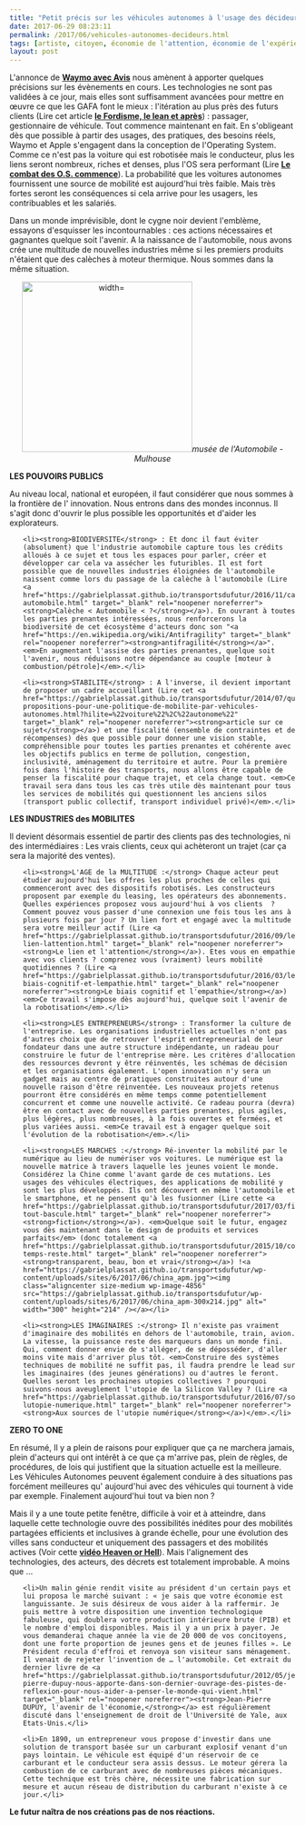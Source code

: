 ```yaml
---
title: "Petit précis sur les véhicules autonomes à l'usage des décideurs"
date: 2017-06-29 08:23:11
permalink: /2017/06/vehicules-autonomes-decideurs.html
tags: [artiste, citoyen, économie de l'attention, économie de l'expérience, ecosystème, fiscalité, google, multitude, voiture autonome]
layout: post
---
```


L'annonce de <a href="http://www.usine-digitale.fr/article/les-loueurs-auto-traditionnels-bougent-encore-avis-s-associe-a-waymo.N558798" target="_blank" rel="noopener noreferrer"><strong>Waymo avec Avis</strong></a> nous amènent à apporter quelques précisions sur les évènements en cours. Les technologies ne sont pas validées à ce jour, mais elles sont suffisamment avancées pour mettre en œuvre ce que les GAFA font le mieux : l'itération au plus près des futurs clients (Lire cet article <a href="https://gabrielplassat.github.io/transportsdufutur/2015/03/cest-quoi-linnovation-aujourdhui-dans-les-transports.html?hilite=%22fordisme%22" target="_blank" rel="noopener noreferrer"><strong>le Fordisme, le lean et après</strong></a>) : passager, gestionnaire de véhicule. Tout commence maintenant en fait. En s'obligeant dès que possible à partir des usages, des pratiques, des besoins réels, Waymo et Apple s'engagent dans la conception de l'Operating System. Comme ce n'est pas la voiture qui est robotisée mais le conducteur, plus les liens seront nombreux, riches et denses, plus l'OS sera performant (Lire <a href="https://gabrielplassat.github.io/transportsdufutur/2017/05/prenez-automobile-commence.html" target="_blank" rel="noopener noreferrer"><strong>Le combat des O.S. commence</strong></a>). La probabilité que les voitures autonomes fournissent une source de mobilité est aujourd'hui très faible. Mais très fortes seront les conséquences si cela arrive pour les usagers, les contribuables et les salariés.



Dans un monde imprévisible, dont le cygne noir devient l'emblème, essayons d'esquisser les incontournables : ces actions nécessaires et gagnantes quelque soit l'avenir. A la naissance de l'automobile, nous avons crée une multitude de nouvelles industries même si les premiers produits n'étaient que des calèches à moteur thermique. Nous sommes dans la même situation.

<p style="text-align: center;"><a href="https://gabrielplassat.github.io/transportsdufutur/wp-content/uploads/sites/6/2017/06/panhard-1894.jpg"><img class="size-medium wp-image-4857 aligncenter" src="https://gabrielplassat.github.io/transportsdufutur/wp-content/uploads/sites/6/2017/06/panhard-1894-211x300.jpg" alt=" width="211" height="300" /></a><em>musée de l'Automobile - Mulhouse</em></p>

<p style="text-align: center;"><!--more--></p>

<strong>LES POUVOIRS PUBLICS</strong>



Au niveau local, national et européen, il faut considérer que nous sommes à la frontière de l' innovation. Nous entrons dans des mondes inconnus. Il s'agit donc d'ouvrir le plus possible les opportunités et d'aider les explorateurs.

<ol>

 	<li><strong>BIODIVERSITE</strong> : Et donc il faut éviter (absolument) que l'industrie automobile capture tous les crédits alloués à ce sujet et tous les espaces pour parler, créer et développer car cela va assécher les futuribles. Il est fort possible que de nouvelles industries éloignées de l'automobile naissent comme lors du passage de la calèche à l'automobile (Lire <a href="https://gabrielplassat.github.io/transportsdufutur/2016/11/caleche-automobile.html" target="_blank" rel="noopener noreferrer"><strong>Calèche < Automobile < ?</strong></a>). En ouvrant à toutes les parties prenantes intéressées, nous renforcerons la biodiversité de cet écosystème d'acteurs donc son "<a href="https://en.wikipedia.org/wiki/Antifragility" target="_blank" rel="noopener noreferrer"><strong>antifragilité</strong></a>". <em>En augmentant l'assise des parties prenantes, quelque soit l'avenir, nous réduisons notre dépendance au couple [moteur à combustion/pétrole]</em>.</li>

 	<li><strong>STABILITE</strong> : A l'inverse, il devient important de proposer un cadre accueillant (Lire cet <a href="https://gabrielplassat.github.io/transportsdufutur/2014/07/quelques-propositions-pour-une-politique-de-mobilite-par-vehicules-autonomes.html?hilite=%22voiture%22%2C%22autonome%22" target="_blank" rel="noopener noreferrer"><strong>article sur ce sujet</strong></a>) et une fiscalité (ensemble de contraintes et de récompenses) dès que possible pour donner une vision stable, compréhensible pour toutes les parties prenantes et cohérente avec les objectifs publics en terme de pollution, congestion, inclusivité, aménagement du territoire et autre. Pour la première fois dans l'histoire des transports, nous allons être capable de penser la fiscalité pour chaque trajet, et cela change tout. <em>Ce travail sera dans tous les cas très utile dès maintenant pour tous les services de mobilités qui questionnent les anciens silos (transport public collectif, transport individuel privé)</em>.</li>

</ol>

<strong>LES INDUSTRIES des MOBILITES</strong>



Il devient désormais essentiel de partir des clients pas des technologies, ni des intermédiaires : Les vrais clients, ceux qui achèteront un trajet (car ça sera la majorité des ventes).

<ol>

 	<li><strong>L'AGE de la MULTITUDE :</strong> Chaque acteur peut étudier aujourd'hui les offres les plus proches de celles qui commenceront avec des dispositifs robotisés. Les constructeurs proposent par exemple du leasing, les opérateurs des abonnements. Quelles expériences proposez vous aujourd'hui à vos clients  ?  Comment pouvez vous passer d'une connexion une fois tous les ans à plusieurs fois par jour ? Un lien fort et engagé avec la multitude sera votre meilleur actif (Lire <a href="https://gabrielplassat.github.io/transportsdufutur/2016/09/le-lien-lattention.html" target="_blank" rel="noopener noreferrer"><strong>Le lien et l'attention</strong></a>). Etes vous en empathie avec vos clients ? comprenez vous (vraiment) leurs mobilité quotidiennes ? (Lire <a href="https://gabrielplassat.github.io/transportsdufutur/2016/03/le-biais-cognitif-et-lempathie.html" target="_blank" rel="noopener noreferrer"><strong>Le biais cognitif et l'empathie</strong></a>) <em>Ce travail s'impose dès aujourd'hui, quelque soit l'avenir de la robotisation</em>.</li>

 	<li><strong>LES ENTREPRENEURS</strong> : Transformer la culture de l'entreprise. Les organisations industrielles actuelles n'ont pas d'autres choix que de retrouver l'esprit entrepreneurial de leur fondateur dans une autre structure indépendante, un radeau pour construire le futur de l'entreprise mère. Les critères d'allocation des ressources devront y être réinventés, les schémas de décision et les organisations également. L'open innovation n'y sera un gadget mais au centre de pratiques construites autour d'une nouvelle raison d'être réinventée. Les nouveaux projets retenus pourront être considérés en même temps comme potentiellement concurrent et comme une nouvelle activité. Ce radeau pourra (devra) être en contact avec de nouvelles parties prenantes, plus agiles, plus légères, plus nombreuses, à la fois ouvertes et fermées, et plus variées aussi. <em>Ce travail est à engager quelque soit l'évolution de la robotisation</em>.</li>

 	<li><strong>LES MARCHES :</strong> Ré-inventer la mobilité par le numérique au lieu de numériser vos voitures. Le numérique est la nouvelle matrice à travers laquelle les jeunes voient le monde. Considérez la Chine comme l'avant garde de ces mutations. Les usages des véhicules électriques, des applications de mobilité y sont les plus développés. Ils ont découvert en même l'automobile et le smartphone, et ne pensent qu'à les fusionner (Lire cette <a href="https://gabrielplassat.github.io/transportsdufutur/2017/03/fiction-tout-bascule.html" target="_blank" rel="noopener noreferrer"><strong>fiction</strong></a>). <em>Quelque soit le futur, engagez vous dès maintenant dans le design de produits et services parfaits</em> (donc totalement <a href="https://gabrielplassat.github.io/transportsdufutur/2015/10/combien-temps-reste.html" target="_blank" rel="noopener noreferrer"><strong>transparent, beau, bon et vrai</strong></a>) !<a href="https://gabrielplassat.github.io/transportsdufutur/wp-content/uploads/sites/6/2017/06/china_apm.jpg"><img class="aligncenter size-medium wp-image-4856" src="https://gabrielplassat.github.io/transportsdufutur/wp-content/uploads/sites/6/2017/06/china_apm-300x214.jpg" alt=" width="300" height="214" /></a></li>

 	<li><strong>LES IMAGINAIRES :</strong> Il n'existe pas vraiment d'imaginaire des mobilités en dehors de l'automobile, train, avion. La vitesse, la puissance reste des marqueurs dans un monde fini. Qui, comment donner envie de s'alléger, de se déposséder, d'aller moins vite mais d'arriver plus tôt. <em>Construire des systèmes techniques de mobilité ne suffit pas, il faudra prendre le lead sur les imaginaires (des jeunes générations) ou d'autres le feront. Quelles seront les prochaines utopies collectives ? pourquoi suivons-nous aveuglement l'utopie de la Silicon Valley ? (Lire <a href="https://gabrielplassat.github.io/transportsdufutur/2016/07/sources-lutopie-numerique.html" target="_blank" rel="noopener noreferrer"><strong>Aux sources de l'utopie numérique</strong></a>)</em>.</li>

</ol>

<strong>ZERO TO ONE</strong>



En résumé, Il y a plein de raisons pour expliquer que ça ne marchera jamais, plein d'acteurs qui ont intérêt à ce que ça m'arrive pas, plein de règles, de procédures, de lois qui justifient que la situation actuelle est la meilleure. Les Véhicules Autonomes peuvent également conduire à des situations pas forcément meilleures qu' aujourd'hui avec des véhicules qui tournent à vide par exemple. Finalement aujourd'hui tout va bien non ?



Mais il y a une toute petite fenêtre, difficile à voir et à atteindre, dans laquelle cette technologie ouvre des possibilités inédites pour des mobilités partagées efficients et inclusives à grande échelle, pour une évolution des villes sans conducteur et uniquement des passagers et des mobilités actives (Voir cette <a href="https://www.osmosys.org/" target="_blank" rel="noopener noreferrer"><strong>vidéo Heaven or Hell</strong></a>). Mais l'alignement des technologies, des acteurs, des décrets est totalement improbable. A moins que ...

<ol>

 	<li>Un malin génie rendit visite au président d'un certain pays et lui proposa le marché suivant : « je sais que votre économie est languissante. Je suis désireux de vous aider à la raffermir. Je puis mettre à votre disposition une invention technologique fabuleuse, qui doublera votre production intérieure brute (PIB) et le nombre d'emploi disponibles. Mais il y a un prix à payer. Je vous demanderai chaque année la vie de 20 000 de vos concitoyens, dont une forte proportion de jeunes gens et de jeunes filles ». Le Président recula d'effroi et renvoya son visiteur sans ménagement. Il venait de rejeter l'invention de … l'automobile. Cet extrait du dernier livre de <a href="https://gabrielplassat.github.io/transportsdufutur/2012/05/jean-pierre-dupuy-nous-apporte-dans-son-dernier-ouvrage-des-pistes-de-reflexion-pour-nous-aider-a-penser-le-monde-qui-vient.html" target="_blank" rel="noopener noreferrer"><strong>Jean-Pierre DUPUY, l'avenir de l'économie,</strong></a> est régulièrement discuté dans l'enseignement de droit de l'Université de Yale, aux Etats-Unis.</li>

 	<li>En 1890, un entrepreneur vous propose d'investir dans une solution de transport basée sur un carburant explosif venant d'un pays lointain. Le véhicule est équipé d'un réservoir de ce carburant et le conducteur sera assis dessus. Le moteur gérera la combustion de ce carburant avec de nombreuses pièces mécaniques. Cette technique est très chère, nécessite une fabrication sur mesure et aucun réseau de distribution du carburant n'existe à ce jour.</li>

</ol>

<strong>Le futur naîtra de nos créations pas de nos réactions.</strong>
